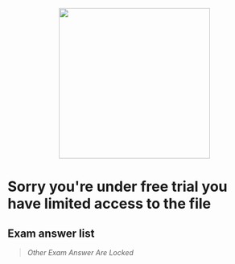 <p align ="center" >
  <img width = "300" src = "https://upload.wikimedia.org/wikipedia/commons/thumb/a/a5/Road-sign-no-entry.svg/1200px-Road-sign-no-entry.svg.png">
</p>

# Sorry you're under free trial you have limited access to the file

## Exam answer list

<body>
      <ol type = "1">
      </ol>
   </body>
   
> *Other Exam Answer Are Locked*


